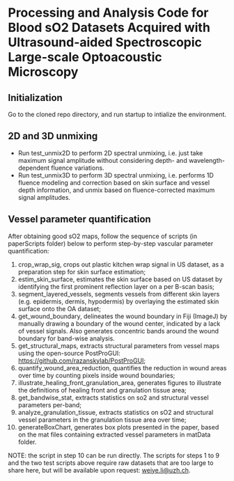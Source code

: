 # Processing and Analysis Code for Blood sO2 Datasets Acquired with Ultrasound-aided Spectroscopic Large-scale Optoacoustic Microscopy

## Initialization
Go to the cloned repo directory, and run startup to intialize the environment.

## 2D and 3D unmixing
- Run test_unmix2D to perform 2D spectral unmixing, i.e. just take maximum signal amplitude without considering depth- and wavelength-dependent fluence variations.
- Run test_unmix3D to perform 3D spectral unmixing, i.e. performs 1D fluence modeling and correction based on skin surface and vessel depth information, and unmix based on fluence-corrected maximum signal amplitudes.

## Vessel parameter quantification
After obtaining good sO2 maps, follow the sequence of scripts (in paperScripts folder) below to perform step-by-step vascular parameter quantification:
1. crop_wrap_sig, crops out plastic kitchen wrap signal in US dataset, as a preparation step for skin surface estimation;
2. estim_skin_surface, estimates the skin surface based on US dataset by identifying the first prominent reflection layer on a per B-scan basis;
3. segment_layered_vessels, segments vessels from different skin layers (e.g. epidermis, dermis, hypodermis) by overlaying the estimated skin surface onto the OA dataset;
4. get_wound_boundary, delineates the wound boundary in Fiji (ImageJ) by manually drawing a boundary of the wound center, indicated by a lack of vessel signals. Also generates concentric bands around the wound boundary for band-wise analysis.
5. get_structural_maps, extracts structural parameters from vessel maps using the open-source PostProGUI: https://github.com/razanskylab/PostProGUI;
6. quantify_wound_area_reduction, quantifies the reduction in wound areas over time by counting pixels inside wound boundaries;
7. illustrate_healing_front_granulation_area, generates figures to illustrate the definitions of healing front and granulation tissue area;
8. get_bandwise_stat, extracts statistics on so2 and structural vessel parameters per-band;
9. analyze_granulation_tissue, extracts statistics on sO2 and structural vessel parameters in the granulation tissue area over time;
10. generateBoxChart, generates box plots presented in the paper, based on the mat files containing extracted vessel parameters in matData folder.

NOTE: the script in step 10 can be run directly. The scripts for steps 1 to 9 and the two test scripts above require raw datasets that are too large to share here, but will be available upon request: weiye.li@uzh.ch.
